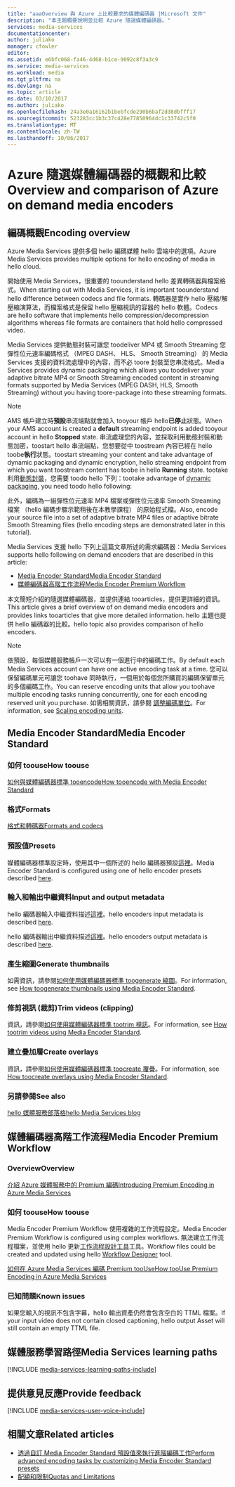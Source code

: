 ```yaml
---
title: "aaaOverview 與 Azure 上比較要求的媒體編碼器 |Microsoft 文件"
description: "本主題概要說明並比較 Azure 隨選媒體編碼器。"
services: media-services
documentationcenter: 
author: juliako
manager: cfowler
editor: 
ms.assetid: e6bfc068-fa46-4d68-b1ce-9092c8f3a3c9
ms.service: media-services
ms.workload: media
ms.tgt_pltfrm: na
ms.devlang: na
ms.topic: article
ms.date: 03/10/2017
ms.author: juliako
ms.openlocfilehash: 24a3e0a16162b1bebfcde290b6baf2dd8dbfff17
ms.sourcegitcommit: 523283cc1b3c37c428e77850964dc1c33742c5f0
ms.translationtype: MT
ms.contentlocale: zh-TW
ms.lasthandoff: 10/06/2017
---
```

# <a name="overview-and-comparison-of-azure-on-demand-media-encoders"></a><span data-ttu-id="9a68f-103">Azure 隨選媒體編碼器的概觀和比較</span><span class="sxs-lookup"><span data-stu-id="9a68f-103">Overview and comparison of Azure on demand media encoders</span></span>
## <a name="encoding-overview"></a><span data-ttu-id="9a68f-104">編碼概觀</span><span class="sxs-lookup"><span data-stu-id="9a68f-104">Encoding overview</span></span>
<span data-ttu-id="9a68f-105">Azure Media Services 提供多個 hello 編碼媒體 hello 雲端中的選項。</span><span class="sxs-lookup"><span data-stu-id="9a68f-105">Azure Media Services provides multiple options for hello encoding of media in hello cloud.</span></span>

<span data-ttu-id="9a68f-106">開始使用 Media Services，很重要的 toounderstand hello 差異轉碼器與檔案格式。</span><span class="sxs-lookup"><span data-stu-id="9a68f-106">When starting out with Media Services, it is important toounderstand hello difference between codecs and file formats.</span></span>
<span data-ttu-id="9a68f-107">轉碼器是實作 hello 壓縮/解壓縮演算法，而檔案格式是保留 hello 壓縮視訊的容器的 hello 軟體。</span><span class="sxs-lookup"><span data-stu-id="9a68f-107">Codecs are hello software that implements hello compression/decompression algorithms whereas file formats are containers that hold hello compressed video.</span></span>

<span data-ttu-id="9a68f-108">Media Services 提供動態封裝可讓您 toodeliver MP4 或 Smooth Streaming 您彈性位元速率編碼格式 （MPEG DASH、 HLS、 Smooth Streaming） 的 Media Services 支援的資料流處理中的內容，而不必 toore 封裝至您串流格式。</span><span class="sxs-lookup"><span data-stu-id="9a68f-108">Media Services provides dynamic packaging which allows you toodeliver your adaptive bitrate MP4 or Smooth Streaming encoded content in streaming formats supported by Media Services (MPEG DASH, HLS, Smooth Streaming) without you having toore-package into these streaming formats.</span></span>

>[!NOTE]
><span data-ttu-id="9a68f-109">AMS 帳戶建立時**預設**串流端點就會加入 tooyour 帳戶 hello**已停止**狀態。</span><span class="sxs-lookup"><span data-stu-id="9a68f-109">When your AMS account is created a **default** streaming endpoint is added tooyour account in hello **Stopped** state.</span></span> <span data-ttu-id="9a68f-110">串流處理您的內容，並採取利用動態封裝和動態加密，toostart hello 串流端點，您想要從中 toostream 內容已經在 hello toobe**執行**狀態。</span><span class="sxs-lookup"><span data-stu-id="9a68f-110">toostart streaming your content and take advantage of dynamic packaging and dynamic encryption, hello streaming endpoint from which you want toostream content has toobe in hello **Running** state.</span></span> <span data-ttu-id="9a68f-111">tootake 利用[動態封裝](media-services-dynamic-packaging-overview.md)，您需要 toodo hello 下列：</span><span class="sxs-lookup"><span data-stu-id="9a68f-111">tootake advantage of [dynamic packaging](media-services-dynamic-packaging-overview.md), you need toodo hello following:</span></span>
>
><span data-ttu-id="9a68f-112">此外，編碼為一組彈性位元速率 MP4 檔案或彈性位元速率 Smooth Streaming 檔案 （hello 編碼步驟示範稍後在本教學課程） 的原始程式檔。</span><span class="sxs-lookup"><span data-stu-id="9a68f-112">Also, encode your source file into a set of adaptive bitrate MP4 files or adaptive bitrate Smooth Streaming files (hello encoding steps are demonstrated later in this tutorial).</span></span>

<span data-ttu-id="9a68f-113">Media Services 支援 hello 下列上這篇文章所述的需求編碼器：</span><span class="sxs-lookup"><span data-stu-id="9a68f-113">Media Services supports hello following on demand encoders that are described in this article:</span></span>

* [<span data-ttu-id="9a68f-114">Media Encoder Standard</span><span class="sxs-lookup"><span data-stu-id="9a68f-114">Media Encoder Standard</span></span>](media-services-encode-asset.md#media-encoder-standard)
* [<span data-ttu-id="9a68f-115">媒體編碼器高階工作流程</span><span class="sxs-lookup"><span data-stu-id="9a68f-115">Media Encoder Premium Workflow</span></span>](media-services-encode-asset.md#media-encoder-premium-workflow)

<span data-ttu-id="9a68f-116">本文簡短介紹的隨選媒體編碼器，並提供連結 tooarticles，提供更詳細的資訊。</span><span class="sxs-lookup"><span data-stu-id="9a68f-116">This article gives a brief overview of on demand media encoders and provides links tooarticles that give more detailed information.</span></span> <span data-ttu-id="9a68f-117">hello 主題也提供 hello 編碼器的比較。</span><span class="sxs-lookup"><span data-stu-id="9a68f-117">hello topic also provides comparison of hello encoders.</span></span>

>[!NOTE]
><span data-ttu-id="9a68f-118">依預設，每個媒體服務帳戶一次可以有一個進行中的編碼工作。</span><span class="sxs-lookup"><span data-stu-id="9a68f-118">By default each Media Services account can have one active encoding task at a time.</span></span> <span data-ttu-id="9a68f-119">您可以保留編碼單元可讓您 toohave 同時執行，一個用於每個您所購買的編碼保留單元的多個編碼工作。</span><span class="sxs-lookup"><span data-stu-id="9a68f-119">You can reserve encoding units that allow you toohave multiple encoding tasks running concurrently, one for each encoding reserved unit you purchase.</span></span> <span data-ttu-id="9a68f-120">如需相關資訊，請參閱 [調整編碼單位](media-services-scale-media-processing-overview.md)。</span><span class="sxs-lookup"><span data-stu-id="9a68f-120">For information, see [Scaling encoding units](media-services-scale-media-processing-overview.md).</span></span>

## <a name="media-encoder-standard"></a><span data-ttu-id="9a68f-121">Media Encoder Standard</span><span class="sxs-lookup"><span data-stu-id="9a68f-121">Media Encoder Standard</span></span>
### <a name="how-toouse"></a><span data-ttu-id="9a68f-122">如何 toouse</span><span class="sxs-lookup"><span data-stu-id="9a68f-122">How toouse</span></span>
[<span data-ttu-id="9a68f-123">如何與媒體編碼器標準 tooencode</span><span class="sxs-lookup"><span data-stu-id="9a68f-123">How tooencode with Media Encoder Standard</span></span>](media-services-dotnet-encode-with-media-encoder-standard.md)

### <a name="formats"></a><span data-ttu-id="9a68f-124">格式</span><span class="sxs-lookup"><span data-stu-id="9a68f-124">Formats</span></span>
[<span data-ttu-id="9a68f-125">格式和轉碼器</span><span class="sxs-lookup"><span data-stu-id="9a68f-125">Formats and codecs</span></span>](media-services-media-encoder-standard-formats.md)

### <a name="presets"></a><span data-ttu-id="9a68f-126">預設值</span><span class="sxs-lookup"><span data-stu-id="9a68f-126">Presets</span></span>
<span data-ttu-id="9a68f-127">媒體編碼器標準設定時，使用其中一個所述的 hello 編碼器預設[這裡](http://go.microsoft.com/fwlink/?linkid=618336&clcid=0x409)。</span><span class="sxs-lookup"><span data-stu-id="9a68f-127">Media Encoder Standard is configured using one of hello encoder presets described [here](http://go.microsoft.com/fwlink/?linkid=618336&clcid=0x409).</span></span>

### <a name="input-and-output-metadata"></a><span data-ttu-id="9a68f-128">輸入和輸出中繼資料</span><span class="sxs-lookup"><span data-stu-id="9a68f-128">Input and output metadata</span></span>
<span data-ttu-id="9a68f-129">hello 編碼器輸入中繼資料描述[這裡](media-services-input-metadata-schema.md)。</span><span class="sxs-lookup"><span data-stu-id="9a68f-129">hello encoders input metadata is described [here](media-services-input-metadata-schema.md).</span></span>

<span data-ttu-id="9a68f-130">hello 編碼器輸出中繼資料描述[這裡](media-services-output-metadata-schema.md)。</span><span class="sxs-lookup"><span data-stu-id="9a68f-130">hello encoders output metadata is described [here](media-services-output-metadata-schema.md).</span></span>

### <a name="generate-thumbnails"></a><span data-ttu-id="9a68f-131">產生縮圖</span><span class="sxs-lookup"><span data-stu-id="9a68f-131">Generate thumbnails</span></span>
<span data-ttu-id="9a68f-132">如需資訊，請參閱[如何使用媒體編碼器標準 toogenerate 縮圖](media-services-advanced-encoding-with-mes.md#thumbnails)。</span><span class="sxs-lookup"><span data-stu-id="9a68f-132">For information, see [How toogenerate thumbnails using Media Encoder Standard](media-services-advanced-encoding-with-mes.md#thumbnails).</span></span>

### <a name="trim-videos-clipping"></a><span data-ttu-id="9a68f-133">修剪視訊 (裁剪)</span><span class="sxs-lookup"><span data-stu-id="9a68f-133">Trim videos (clipping)</span></span>
<span data-ttu-id="9a68f-134">資訊，請參閱[如何使用媒體編碼器標準 tootrim 視訊](media-services-advanced-encoding-with-mes.md#trim_video)。</span><span class="sxs-lookup"><span data-stu-id="9a68f-134">For information, see [How tootrim videos using Media Encoder Standard](media-services-advanced-encoding-with-mes.md#trim_video).</span></span>

### <a name="create-overlays"></a><span data-ttu-id="9a68f-135">建立疊加層</span><span class="sxs-lookup"><span data-stu-id="9a68f-135">Create overlays</span></span>
<span data-ttu-id="9a68f-136">資訊，請參閱[如何使用媒體編碼器標準 toocreate 覆疊](media-services-advanced-encoding-with-mes.md#overlay)。</span><span class="sxs-lookup"><span data-stu-id="9a68f-136">For information, see [How toocreate overlays using Media Encoder Standard](media-services-advanced-encoding-with-mes.md#overlay).</span></span>

### <a name="see-also"></a><span data-ttu-id="9a68f-137">另請參閱</span><span class="sxs-lookup"><span data-stu-id="9a68f-137">See also</span></span>
[<span data-ttu-id="9a68f-138">hello 媒體服務部落格</span><span class="sxs-lookup"><span data-stu-id="9a68f-138">hello Media Services blog</span></span>](https://azure.microsoft.com/blog/2015/07/16/announcing-the-general-availability-of-media-encoder-standard/)

## <a name="media-encoder-premium-workflow"></a><span data-ttu-id="9a68f-139">媒體編碼器高階工作流程</span><span class="sxs-lookup"><span data-stu-id="9a68f-139">Media Encoder Premium Workflow</span></span>
### <a name="overview"></a><span data-ttu-id="9a68f-140">Overview</span><span class="sxs-lookup"><span data-stu-id="9a68f-140">Overview</span></span>
[<span data-ttu-id="9a68f-141">介紹 Azure 媒體服務中的 Premium 編碼</span><span class="sxs-lookup"><span data-stu-id="9a68f-141">Introducing Premium Encoding in Azure Media Services</span></span>](https://azure.microsoft.com/blog/2015/03/05/introducing-premium-encoding-in-azure-media-services/)

### <a name="how-toouse"></a><span data-ttu-id="9a68f-142">如何 toouse</span><span class="sxs-lookup"><span data-stu-id="9a68f-142">How toouse</span></span>
<span data-ttu-id="9a68f-143">Media Encoder Premium Workflow 使用複雜的工作流程設定。</span><span class="sxs-lookup"><span data-stu-id="9a68f-143">Media Encoder Premium Workflow is configured using complex workflows.</span></span> <span data-ttu-id="9a68f-144">無法建立工作流程檔案，並使用 hello 更新[工作流程設計工具](media-services-workflow-designer.md)工具。</span><span class="sxs-lookup"><span data-stu-id="9a68f-144">Workflow files could be created and updated using hello [Workflow Designer](media-services-workflow-designer.md) tool.</span></span>

[<span data-ttu-id="9a68f-145">如何在 Azure Media Services 編碼 Premium tooUse</span><span class="sxs-lookup"><span data-stu-id="9a68f-145">How tooUse Premium Encoding in Azure Media Services</span></span>](https://azure.microsoft.com/blog/2015/03/06/how-to-use-premium-encoding-in-azure-media-services/)

### <a name="known-issues"></a><span data-ttu-id="9a68f-146">已知問題</span><span class="sxs-lookup"><span data-stu-id="9a68f-146">Known issues</span></span>
<span data-ttu-id="9a68f-147">如果您輸入的視訊不包含字幕，hello 輸出資產仍然會包含空白的 TTML 檔案。</span><span class="sxs-lookup"><span data-stu-id="9a68f-147">If your input video does not contain closed captioning, hello output Asset will still contain an empty TTML file.</span></span>


## <a name="media-services-learning-paths"></a><span data-ttu-id="9a68f-148">媒體服務學習路徑</span><span class="sxs-lookup"><span data-stu-id="9a68f-148">Media Services learning paths</span></span>
[!INCLUDE [media-services-learning-paths-include](../../includes/media-services-learning-paths-include.md)]

## <a name="provide-feedback"></a><span data-ttu-id="9a68f-149">提供意見反應</span><span class="sxs-lookup"><span data-stu-id="9a68f-149">Provide feedback</span></span>
[!INCLUDE [media-services-user-voice-include](../../includes/media-services-user-voice-include.md)]

## <a name="related-articles"></a><span data-ttu-id="9a68f-150">相關文章</span><span class="sxs-lookup"><span data-stu-id="9a68f-150">Related articles</span></span>
* [<span data-ttu-id="9a68f-151">透過自訂 Media Encoder Standard 預設值來執行進階編碼工作</span><span class="sxs-lookup"><span data-stu-id="9a68f-151">Perform advanced encoding tasks by customizing Media Encoder Standard presets</span></span>](media-services-custom-mes-presets-with-dotnet.md)
* [<span data-ttu-id="9a68f-152">配額和限制</span><span class="sxs-lookup"><span data-stu-id="9a68f-152">Quotas and Limitations</span></span>](media-services-quotas-and-limitations.md)

<!--Reference links in article-->
[1]: http://azure.microsoft.com/pricing/details/media-services/
